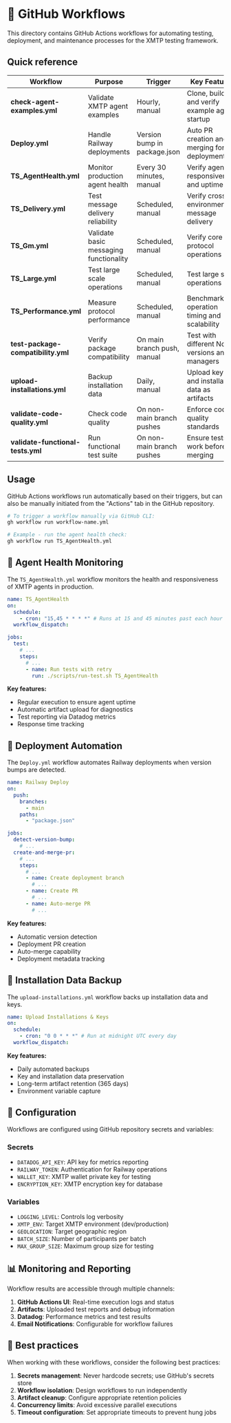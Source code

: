 # 🔄 GitHub Workflows

This directory contains GitHub Actions workflows for automating testing, deployment, and maintenance processes for the XMTP testing framework.

## Quick reference

| Workflow                           | Purpose                                | Trigger                      | Key Features                                   |
| ---------------------------------- | -------------------------------------- | ---------------------------- | ---------------------------------------------- |
| **check-agent-examples.yml**       | Validate XMTP agent examples           | Hourly, manual               | Clone, build and verify example agent startup  |
| **Deploy.yml**                     | Handle Railway deployments             | Version bump in package.json | Auto PR creation and merging for deployments   |
| **TS_AgentHealth.yml**             | Monitor production agent health        | Every 30 minutes, manual     | Verify agent responsiveness and uptime         |
| **TS_Delivery.yml**                | Test message delivery reliability      | Scheduled, manual            | Verify cross-environment message delivery      |
| **TS_Gm.yml**                      | Validate basic messaging functionality | Scheduled, manual            | Verify core protocol operations                |
| **TS_Large.yml**                   | Test large scale operations            | Scheduled, manual            | Test large scale operations                    |
| **TS_Performance.yml**             | Measure protocol performance           | Scheduled, manual            | Benchmark operation timing and scalability     |
| **test-package-compatibility.yml** | Verify package compatibility           | On main branch push, manual  | Test with different Node versions and managers |
| **upload-installations.yml**       | Backup installation data               | Daily, manual                | Upload keys and installation data as artifacts |
| **validate-code-quality.yml**      | Check code quality                     | On non-main branch pushes    | Enforce code quality standards                 |
| **validate-functional-tests.yml**  | Run functional test suite              | On non-main branch pushes    | Ensure tests work before merging               |

## Usage

GitHub Actions workflows run automatically based on their triggers, but can also be manually initiated from the "Actions" tab in the GitHub repository.

```bash
# To trigger a workflow manually via GitHub CLI:
gh workflow run workflow-name.yml

# Example - run the agent health check:
gh workflow run TS_AgentHealth.yml
```

## 🤖 Agent Health Monitoring

The `TS_AgentHealth.yml` workflow monitors the health and responsiveness of XMTP agents in production.

```yaml
name: TS_AgentHealth
on:
  schedule:
    - cron: "15,45 * * * *" # Runs at 15 and 45 minutes past each hour
  workflow_dispatch:

jobs:
  test:
    # ...
    steps:
      # ...
      - name: Run tests with retry
        run: ./scripts/run-test.sh TS_AgentHealth
```

**Key features:**

- Regular execution to ensure agent uptime
- Automatic artifact upload for diagnostics
- Test reporting via Datadog metrics
- Response time tracking

## 🚂 Deployment Automation

The `Deploy.yml` workflow automates Railway deployments when version bumps are detected.

```yaml
name: Railway Deploy
on:
  push:
    branches:
      - main
    paths:
      - "package.json"

jobs:
  detect-version-bump:
    # ...
  create-and-merge-pr:
    # ...
    steps:
      # ...
      - name: Create deployment branch
        # ...
      - name: Create PR
        # ...
      - name: Auto-merge PR
        # ...
```

**Key features:**

- Automatic version detection
- Deployment PR creation
- Auto-merge capability
- Deployment metadata tracking

## 💾 Installation Data Backup

The `upload-installations.yml` workflow backs up installation data and keys.

```yaml
name: Upload Installations & Keys
on:
  schedule:
    - cron: "0 0 * * *" # Run at midnight UTC every day
  workflow_dispatch:
```

**Key features:**

- Daily automated backups
- Key and installation data preservation
- Long-term artifact retention (365 days)
- Environment variable capture

## 📝 Configuration

Workflows are configured using GitHub repository secrets and variables:

### Secrets

- `DATADOG_API_KEY`: API key for metrics reporting
- `RAILWAY_TOKEN`: Authentication for Railway operations
- `WALLET_KEY`: XMTP wallet private key for testing
- `ENCRYPTION_KEY`: XMTP encryption key for database

### Variables

- `LOGGING_LEVEL`: Controls log verbosity
- `XMTP_ENV`: Target XMTP environment (dev/production)
- `GEOLOCATION`: Target geographic region
- `BATCH_SIZE`: Number of participants per batch
- `MAX_GROUP_SIZE`: Maximum group size for testing

## 📊 Monitoring and Reporting

Workflow results are accessible through multiple channels:

1. **GitHub Actions UI**: Real-time execution logs and status
2. **Artifacts**: Uploaded test reports and debug information
3. **Datadog**: Performance metrics and test results
4. **Email Notifications**: Configurable for workflow failures

## 📝 Best practices

When working with these workflows, consider the following best practices:

1. **Secrets management**: Never hardcode secrets; use GitHub's secrets store
2. **Workflow isolation**: Design workflows to run independently
3. **Artifact cleanup**: Configure appropriate retention policies
4. **Concurrency limits**: Avoid excessive parallel executions
5. **Timeout configuration**: Set appropriate timeouts to prevent hung jobs
